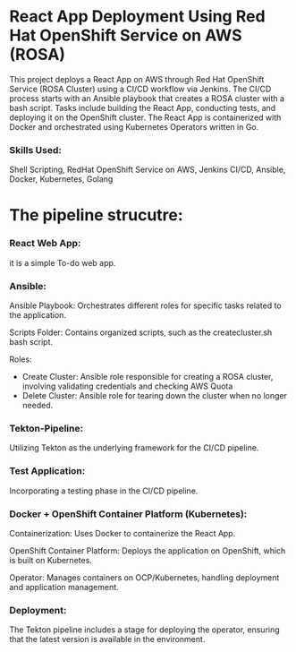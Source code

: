 # React App Deployment Using Red Hat OpenShift Service on AWS (ROSA)

This project deploys a React App on AWS through Red Hat OpenShift Service (ROSA Cluster) using a CI/CD workflow via Jenkins. The CI/CD process starts with an Ansible playbook that creates a ROSA cluster with a bash script. Tasks include building the React App, conducting tests, and deploying it on the OpenShift cluster. The React App is containerized with Docker and orchestrated using Kubernetes Operators written in Go.

### Skills Used: 
Shell Scripting, RedHat OpenShift Service on AWS, Jenkins CI/CD, Ansible, Docker, Kubernetes, Golang

# The pipeline strucutre:

### React Web App: 
it is a simple To-do web app.

### Ansible:
Ansible Playbook: Orchestrates different roles for specific tasks related to the application.

Scripts Folder: Contains organized scripts, such as the createcluster.sh bash script.

Roles:
  - Create Cluster: Ansible role responsible for creating a ROSA cluster, involving validating credentials and checking AWS Quota 
  - Delete Cluster: Ansible role for tearing down the cluster when no longer needed.

### Tekton-Pipeline:
Utilizing Tekton as the underlying framework for the CI/CD pipeline.

### Test Application:
Incorporating a testing phase in the CI/CD pipeline.

### Docker + OpenShift Container Platform (Kubernetes):

Containerization: Uses Docker to containerize the React App.

OpenShift Container Platform: Deploys the application on OpenShift, which is built on Kubernetes.

Operator: Manages containers on OCP/Kubernetes, handling deployment and application management.

### Deployment:
The Tekton pipeline includes a stage for deploying the operator, ensuring that the latest version is available in the environment.


